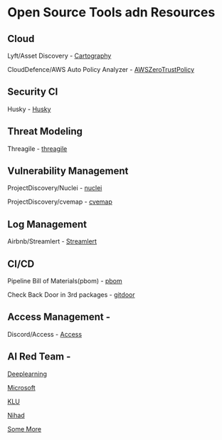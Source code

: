 # Open Source Tools adn Resources

## Cloud
Lyft/Asset Discovery - [Cartography](https://github.com/lyft/cartography)

CloudDefence/AWS Auto Policy Analyzer - [AWSZeroTrustPolicy](https://github.com/CloudDefenseAI/AWSZeroTrustPolicy)

## Security CI
Husky - [Husky](https://github.com/globocom/huskyCI)

## Threat Modeling
Threagile - [threagile](https://github.com/Threagile/threagile)

## Vulnerability Management
ProjectDiscovery/Nuclei - [nuclei](https://github.com/projectdiscovery/nuclei)

ProjectDiscovery/cvemap - [cvemap](https://github.com/projectdiscovery/cvemap)


## Log Management
Airbnb/Streamlert - [Streamlert](https://github.com/airbnb/streamalert)

## CI/CD
Pipeline Bill of Materials(pbom) - [pbom](https://pbom.dev/)

Check Back Door in 3rd packages - [gitdoor](https://github.com/referefref/gitdoorcheck/tree/main)

## Access Management - 
Discord/Access - [Access](https://github.com/discord/access)

## AI Red Team - 
[Deeplearning](https://lnkd.in/g87-FSQ5)

[Microsoft](https://lnkd.in/gcrf63vu)

[KLU](https://lnkd.in/g5SN8_pp)

[Nihad](https://lnkd.in/g9PprkCv)

[Some More](https://lnkd.in/gqpf3TxH)

